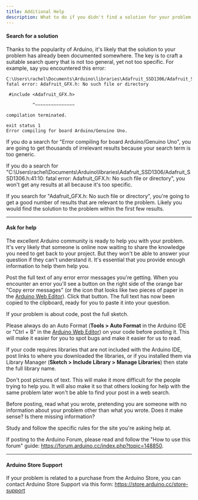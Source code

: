```yaml
---
title: Additional Help
description: What to do if you didn't find a solution for your problem here
---
```


#### Search for a solution
Thanks to the popularity of Arduino, it's likely that the solution to your problem has already been documented somewhere. The key is to craft a suitable search query that is not too general, yet not too specific. For example, say you encountered this error:
```
C:\Users\rachel\Documents\Arduino\libraries\Adafruit_SSD1306/Adafruit_SSD1306.h:41:10: fatal error: Adafruit_GFX.h: No such file or directory

 #include <Adafruit_GFX.h>

          ^~~~~~~~~~~~~~~~

compilation terminated.

exit status 1
Error compiling for board Arduino/Genuino Uno.
```
If you do a search for "Error compiling for board Arduino/Genuino Uno", you are going to get thousands of irrelevant results because your search term is too generic.

If you do a search for "C:\Users\rachel\Documents\Arduino\libraries\Adafruit_SSD1306/Adafruit_SSD1306.h:41:10: fatal error: Adafruit_GFX.h: No such file or directory", you won't get any results at all because it's too specific.

If you search for "Adafruit_GFX.h: No such file or directory", you're going to get a good number of results that are relevant to the problem. Likely you would find the solution to the problem within the first few results.


---
#### Ask for help
The excellent Arduino community is ready to help you with your problem. It's very likely that someone is online now waiting to share the knowledge you need to get back to your project. But they won't be able to answer your question if they can't understand it. It's essential that you provide enough information to help them help you.

Post the full text of any error error messages you're getting. When you encounter an error you'll see a button on the right side of the orange bar "Copy error messages" (or the icon that looks like two pieces of paper in the [Arduino Web Editor](https://create.arduino.cc/editor)). Click that button. The full text has now been copied to the clipboard, ready for you to paste it into your question.

If your problem is about code, post the full sketch.

Please always do an Auto Format (**Tools > Auto Format** in the Arduino IDE or "Ctrl + B" in the [Arduino Web Editor](https://create.arduino.cc/editor)) on your code before posting it. This will make it easier for you to spot bugs and make it easier for us to read.

If your code requires libraries that are not included with the Arduino IDE, post links to where you downloaded the libraries, or if you installed them via Library Manager (**Sketch > Include Library > Manage Libraries**) then state the full library name.

Don't post pictures of text. This will make it more difficult for the people trying to help you. It will also make it so that others looking for help with the same problem later won't be able to find your post in a web search.

Before posting, read what you wrote, pretending you are someone with no information about your problem other than what you wrote. Does it make sense? Is there missing information?

Study and follow the specific rules for the site you're asking help at.

If posting to the Arduino Forum, please read and follow the "How to use this forum" guide: <https://forum.arduino.cc/index.php?topic=148850>.


---
#### Arduino Store Support
If your problem is related to a purchase from the Arduino Store, you can contact Arduino Store Support via this form:
<https://store.arduino.cc/store-support>
